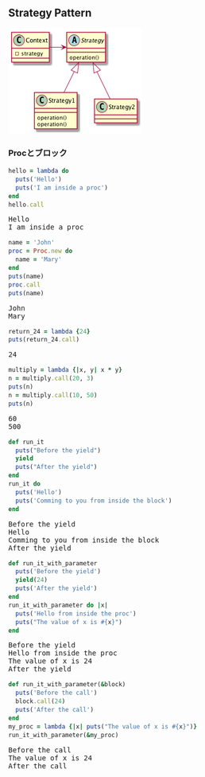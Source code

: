 Strategy Pattern
---

![](./images/strategy.png )
  
### Procとブロック
  
```ruby
hello = lambda do
  puts('Hello')
  puts('I am inside a proc')
end
hello.call
```
<pre class="language-text">Hello
I am inside a proc
</pre>
  
```ruby
name = 'John'
proc = Proc.new do
  name = 'Mary'
end
puts(name)
proc.call
puts(name)
```
<pre class="language-text">John
Mary
</pre>
  
```ruby
return_24 = lambda {24}
puts(return_24.call)
```
<pre class="language-text">24
</pre>
  
```ruby
multiply = lambda {|x, y| x * y}
n = multiply.call(20, 3)
puts(n)
n = multiply.call(10, 50)
puts(n)
```
<pre class="language-text">60
500
</pre>
  
```ruby
def run_it
  puts("Before the yield")
  yield
  puts("After the yield")
end
run_it do
  puts('Hello')
  puts('Comming to you from inside the block')
end
```
<pre class="language-text">Before the yield
Hello
Comming to you from inside the block
After the yield
</pre>
  
```ruby
def run_it_with_parameter
  puts('Before the yield')
  yield(24)
  puts('After the yield')
end
run_it_with_parameter do |x|
  puts('Hello from inside the proc')
  puts("The value of x is #{x}")
end
```
<pre class="language-text">Before the yield
Hello from inside the proc
The value of x is 24
After the yield
</pre>
  
```ruby
def run_it_with_parameter(&block)
  puts('Before the call')
  block.call(24)
  puts('After the call')
end
my_proc = lambda {|x| puts("The value of x is #{x}")}
run_it_with_parameter(&my_proc)
```
<pre class="language-text">Before the call
The value of x is 24
After the call
</pre>
  
